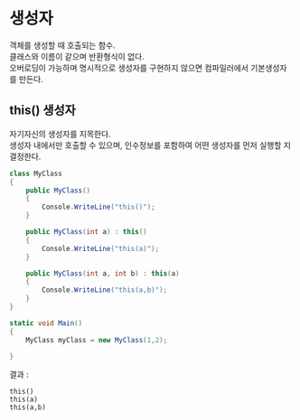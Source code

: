 # 생성자
객체를 생성할 때 호출되는 함수. <br/>
클래스와 이름이 같으며 반환형식이 없다. <br/>
오버로딩이 가능하며 명시적으로 생성자를 구현하지 않으면 컴파일러에서 기본생성자를 만든다. <br/>

## this() 생성자
자기자신의 생성자를 지목한다. <br/>
생성자 내에서만 호출할 수 있으며, 인수정보를 포함하여 어떤 생성자를 먼저 실행할 지 결정한다. <br/>
```cs
class MyClass
{
    public MyClass()
    {
        Console.WriteLine("this()");
    }

    public MyClass(int a) : this()
    {
        Console.WriteLine("this(a)");
    }

    public MyClass(int a, int b) : this(a)
    {
        Console.WriteLine("this(a,b)");
    }
}

static void Main()
{
    MyClass myClass = new MyClass(1,2);

}
```

결과 :
```
this()
this(a)
this(a,b)
```
